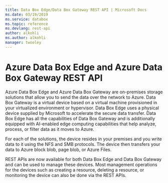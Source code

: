 ```yaml
---
title: Data Box Edge/Data Box Gateway REST API | Microsoft Docs
ms.date: 03/19/2019
ms.service: databox
ms.topic: reference
ms.devlang: rest-api
author: alkohli
ms.author: alkohli
manager: twooley
---
```


# Azure Data Box Edge and Azure Data Box Gateway REST API

Azure Data Box Edge and Azure Data Box Gateway are on-premises storage solutions that allow you to send the data over the network to Azure.
Data Box Gateway is a virtual device based on a virtual machine provisioned in your virtualized environment or hypervisor. 
Data Box Edge uses a physical device supplied by Microsoft to accelerate the secure data transfer. 
Data Box Edge has all the capabilities of Data Box Gateway and is additionally equipped with AI-enabled edge computing capabilities that help analyze, process, or filter data as it moves to Azure.

For each of the solutions, the device resides in your premises and you write data to it using the NFS and SMB protocols. 
The device then transfers your data to Azure block blob, page blob, or Azure Files. 

REST APIs are now available for both Data Box Edge and Data Box Gateway and can be used to manage these devices. Most management operations for the devices such as creating a resource, deleting a resource, or monitoring the device can also be done via the REST APIs.


